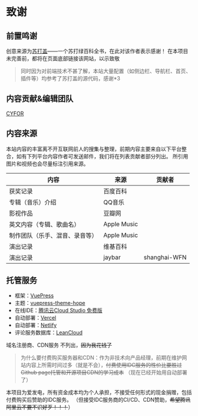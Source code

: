 # 致谢
## 前置鸣谢
创意来源为[苏打盖](https://sodaguide.cn/ "苏打盖")——一个苏打绿百科全书，在此对该作者表示感谢！
在本项目未完善前，都将在页面底部链接该网站，以示致敬
>同时因为对前端技术不甚了解，本站大量配置（如侧边栏、导航栏、首页、插件等）均参考了苏打盖的源代码，感谢*3

## 内容贡献&编辑团队
[CYFOR](http://www.cyfor.top "CYFOR")

## 内容来源

本站内容的丰富离不开互联网前人的搜集与整理，前期内容主要来自以下平台整合，如有下列平台内容作者可发送邮件，我们将在列表贡献者部分列出。
所引用图片和视频也会尽量标注引用来源。

| 内容  | 来源  | 贡献者  |
| ------------ | ------------ | ------------ |
| 获奖记录  | 百度百科  |   |
| 专辑（音乐）介绍  | QQ音乐  |   |
| 影视作品  | 豆瓣网  |   |
| 英文内容（专辑、歌曲名）  | Apple Music  |   |
| 制作团队（乐手、混音、录音等）  | Apple Music  |   |
| 演出记录  | 维基百科  |   |
| 演出记录  | jaybar  | shanghai-WFN  |

## 托管服务
- 框架：[VuePress](https://v2.vuepress.vuejs.org/zh/ "VuePress")
- 主题：[vuepress-theme-hope](https://theme-hope.vuejs.press/ "vuepress-theme-hope")
- 在线IDE：[腾讯云Cloud Studio 免费版](https://https://cloud.tencent.com/product/cloudstudio "腾讯云Cloud Studio 免费版")
- 自动部署：[Vercel](https://vercel.com/ "Vercel")
- 自动部署：[Netlify](https://www.netlify.com/ "Netlify")
- 评论服务数据库：[LeanCloud](https://leancloud.cn/ "LeanCloud")

域名注册商、CDN服务 不列出，~~因为我花钱了~~
> 为什么要付费购买服务器和CDN：作为非技术向产品经理，前期在维护网站内容上所需时间过多（就是不会），~~付费使用IDC服务的性价比要胜过Github page托管和开源项目CDN的学习成本~~ （现在已经开始用自动部署了）

本项目为爱发电，所有资金成本均为个人承担，不接受任何形式的现金捐赠，包括付费购买后赞助的IDC服务。
（但接受IDC服务商的CI/CD、CDN赞助，~~希望腾讯阿里云不要不识好歹！！！~~）